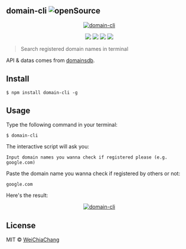 ## domain-cli    ![openSource](https://badges.frapsoft.com/os/v1/open-source.svg?v=102)

<p align="center">
  <a target="_blank" href="https://github.com/WeiChiaChang/domain-cli">
    <img alt="domain-cli" src="https://loremflickr.com/cache/images/f512fedb2caf38c32d290f98abfddbac.86.jpg">
  </a>
</p>
<p align=center>
  <a target="_blank" href="https://npmjs.org/package/domain-cli" title="NPM version"><img src="https://img.shields.io/npm/v/domain-cli.svg"></a>
  <a target="_blank" href="http://nodejs.org/download/" title="Node version"><img src="https://img.shields.io/badge/node.js-%3E=_7.0-green.svg"></a>
  <a target="_blank" href="https://opensource.org/licenses/MIT" title="License: MIT"><img src="https://img.shields.io/badge/License-MIT-blue.svg"></a>
  <a target="_blank" href="http://makeapullrequest.com" title="PRs Welcome"><img src="https://img.shields.io/badge/PRs-welcome-brightgreen.svg"></a>
</p>

> Search registered domain names in terminal

API & datas comes from [domainsdb](https://domainsdb.info/).

## Install
```shell
$ npm install domain-cli -g
```

## Usage
Type the following command in your terminal:
```shell
$ domain-cli
```

The interactive script will ask you:
```shell
Input domain names you wanna check if registered please (e.g. google.com)
```

Paste the domain name you wanna check if registered by others or not:
```shell
google.com
```

Here's the result:
<p align="center">
  <a target="_blank" href="https://github.com/WeiChiaChang/domain-cli">
    <img alt="domain-cli" src="https://i.imgur.com/3BFaLIi.png">
  </a>
</p>

## License
MIT © [WeiChiaChang](https://github.com/WeiChiaChang)


